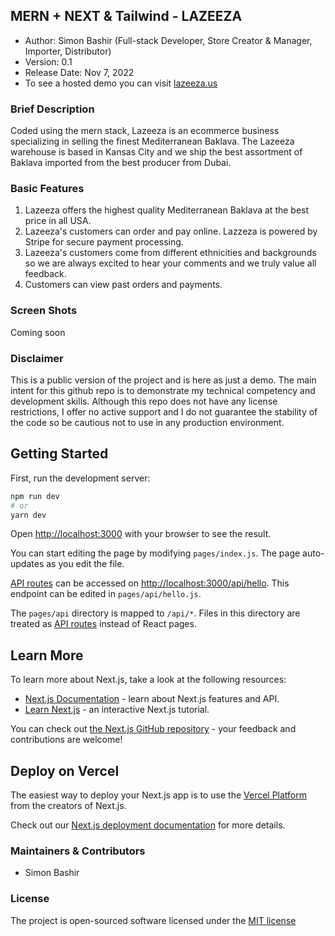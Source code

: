 ## MERN + NEXT & Tailwind - LAZEEZA

- Author: Simon Bashir (Full-stack Developer, Store Creator & Manager, Importer, Distributor)
- Version: 0.1
- Release Date: Nov 7, 2022
- To see a hosted demo you can visit [lazeeza.us](http://www.lazeeza.us)

### Brief Description
Coded using the mern stack, Lazeeza is an ecommerce business specializing in selling the finest Mediterranean Baklava. The Lazeeza warehouse is based in Kansas City and we ship the best assortment of Baklava imported from the best producer from Dubai.

### Basic Features
1. Lazeeza offers the highest quality Mediterranean Baklava at the best price in all USA.
2. Lazeeza's customers can order and pay online. Lazzeza is powered by Stripe for secure payment processing.
3. Lazeeza's customers come from different ethnicities and backgrounds so we are always excited to hear your comments and we truly value all feedback.
4. Customers can view past orders and payments.

### Screen Shots
Coming soon

### Disclaimer
This is a public version of the project and is here as just a demo. The main intent for this github repo is to demonstrate my technical competency and development skills. Although this repo does not have any license restrictions, I offer no active support and I do not guarantee the stability of the code so be cautious not to use in any production environment.

## Getting Started

First, run the development server:

```bash
npm run dev
# or
yarn dev
```

Open [http://localhost:3000](http://localhost:3000) with your browser to see the result.

You can start editing the page by modifying `pages/index.js`. The page auto-updates as you edit the file.

[API routes](https://nextjs.org/docs/api-routes/introduction) can be accessed on [http://localhost:3000/api/hello](http://localhost:3000/api/hello). This endpoint can be edited in `pages/api/hello.js`.

The `pages/api` directory is mapped to `/api/*`. Files in this directory are treated as [API routes](https://nextjs.org/docs/api-routes/introduction) instead of React pages.

## Learn More

To learn more about Next.js, take a look at the following resources:

- [Next.js Documentation](https://nextjs.org/docs) - learn about Next.js features and API.
- [Learn Next.js](https://nextjs.org/learn) - an interactive Next.js tutorial.

You can check out [the Next.js GitHub repository](https://github.com/vercel/next.js/) - your feedback and contributions are welcome!

## Deploy on Vercel

The easiest way to deploy your Next.js app is to use the [Vercel Platform](https://vercel.com/new?utm_medium=default-template&filter=next.js&utm_source=create-next-app&utm_campaign=create-next-app-readme) from the creators of Next.js.

Check out our [Next.js deployment documentation](https://nextjs.org/docs/deployment) for more details.

### Maintainers & Contributors
- Simon Bashir

### License
The project is open-sourced software licensed under the [MIT license](http://opensource.org/licenses/MIT)
